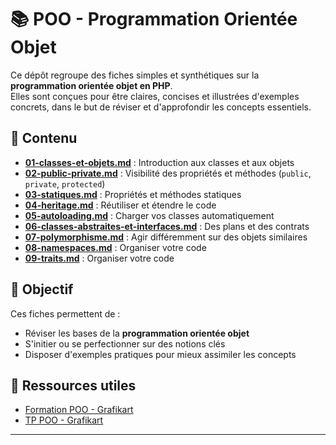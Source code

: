 # 📚 POO - Programmation Orientée Objet

Ce dépôt regroupe des fiches simples et synthétiques sur la **programmation orientée objet en PHP**.  
Elles sont conçues pour être claires, concises et illustrées d'exemples concrets, dans le but de réviser et d'approfondir les concepts essentiels.

## 📂 Contenu

- [**01-classes-et-objets.md**](https://github.com/younes-bkb/POO-Programmation-oriente-objet/blob/main/01-classes-et-objets.md) : Introduction aux classes et aux objets
- [**02-public-private.md**](https://github.com/younes-bkb/POO-Programmation-oriente-objet/blob/main/02-public-private.md) : Visibilité des propriétés et méthodes (`public`, `private`, `protected`)
- [**03-statiques.md**](https://github.com/younes-bkb/POO-Programmation-oriente-objet/blob/main/03-statiques.md) : Propriétés et méthodes statiques
- [**04-heritage.md**](https://github.com/younes-bkb/POO-Programmation-oriente-objet/blob/main/04-heritage.md) : Réutiliser et étendre le code
- [**05-autoloading.md**](https://github.com/younes-bkb/POO-Programmation-oriente-objet/blob/main/05-autoloading.md) : Charger vos classes automatiquement
- [**06-classes-abstraites-et-interfaces.md**](https://github.com/younes-bkb/POO-Programmation-oriente-objet/blob/main/06-classes-abstraites-et-interfaces.md) : Des plans et des contrats
- [**07-polymorphisme.md**](https://github.com/younes-bkb/POO-Programmation-oriente-objet/blob/main/07-polymorphisme.md) : Agir différemment sur des objets similaires
- [**08-namespaces.md**](https://github.com/younes-bkb/POO-Programmation-oriente-objet/blob/main/08-namespaces.md) : Organiser votre code
- [**09-traits.md**](https://github.com/younes-bkb/POO-Programmation-oriente-objet/blob/main/09-traits.md) : Organiser votre code

## 🎯 Objectif

Ces fiches permettent de :
- Réviser les bases de la **programmation orientée objet**
- S'initier ou se perfectionner sur des notions clés
- Disposer d'exemples pratiques pour mieux assimiler les concepts

## 🔗 Ressources utiles

- [Formation POO - Grafikart](https://grafikart.fr/formations/programmation-objet-php)
- [TP POO - Grafikart](https://grafikart.fr/formations/mise-pratique-poo)

---
